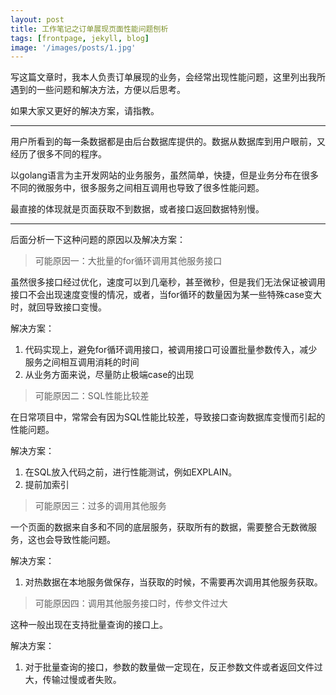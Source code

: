 ```yaml
---
layout: post
title: 工作笔记之订单展现页面性能问题刨析
tags: [frontpage, jekyll, blog]
image: '/images/posts/1.jpg'
---
```


写这篇文章时，我本人负责订单展现的业务，会经常出现性能问题，这里列出我所遇到的一些问题和解决方法，方便以后思考。

如果大家又更好的解决方案，请指教。

--- 

用户所看到的每一条数据都是由后台数据库提供的。数据从数据库到用户眼前，又经历了很多不同的程序。

以golang语言为主开发网站的业务服务，虽然简单，快捷，但是业务分布在很多不同的微服务中，很多服务之间相互调用也导致了很多性能问题。

最直接的体现就是页面获取不到数据，或者接口返回数据特别慢。


---

后面分析一下这种问题的原因以及解决方案：

> 可能原因一：大批量的for循环调用其他服务接口
        
虽然很多接口经过优化，速度可以到几毫秒，甚至微秒，但是我们无法保证被调用接口不会出现速度变慢的情况，或者，当for循环的数量因为某一些特殊case变大时，就回导致接口变慢。

解决方案：

1. 代码实现上，避免for循环调用接口，被调用接口可设置批量参数传入，减少服务之间相互调用消耗的时间
2. 从业务方面来说，尽量防止极端case的出现

> 可能原因二：SQL性能比较差

在日常项目中，常常会有因为SQL性能比较差，导致接口查询数据库变慢而引起的性能问题。

解决方案：

1. 在SQL放入代码之前，进行性能测试，例如EXPLAIN。
2. 提前加索引

> 可能原因三：过多的调用其他服务

一个页面的数据来自多和不同的底层服务，获取所有的数据，需要整合无数微服务，这也会导致性能问题。

解决方案：

1. 对热数据在本地服务做保存，当获取的时候，不需要再次调用其他服务获取。
        
> 可能原因四：调用其他服务接口时，传参文件过大

这种一般出现在支持批量查询的接口上。

解决方案：

1. 对于批量查询的接口，参数的数量做一定现在，反正参数文件或者返回文件过大，传输过慢或者失败。


